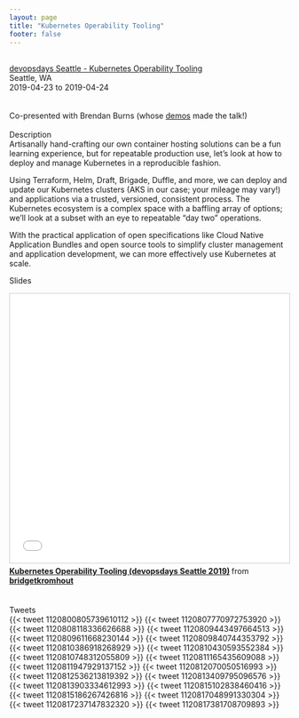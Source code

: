 ```yaml
---
layout: page
title: "Kubernetes Operability Tooling"
footer: false
---
```



<br>
<div class="views-field views-field-nothing">        <span class="field-content views-field-field-details"><a href="https://www.devopsdays.org/events/2019-seattle/program/burns-kromhout/">devopsdays Seattle - Kubernetes Operability Tooling</a><br>Seattle, WA<br><span class="date-display-start">2019-04-23</span> to <span class="date-display-end">2019-04-24</span></span></div>
<br>

<br>
Co-presented with Brendan Burns (whose <a href="https://github.com/brendandburns/devops-days-seattle-2019">demos</a> made the talk!)
<br>
<br>
Description
<br>
Artisanally hand-crafting our own container hosting solutions can be a fun learning experience, but for repeatable production use, let’s look at how to deploy and manage Kubernetes in a reproducible fashion.

Using Terraform, Helm, Draft, Brigade, Duffle, and more, we can deploy and update our Kubernetes clusters (AKS in our case; your mileage may vary!) and applications via a trusted, versioned, consistent process. The Kubernetes ecosystem is a complex space with a baffling array of options; we’ll look at a subset with an eye to repeatable “day two” operations.

With the practical application of open specifications like Cloud Native Application Bundles and open source tools to simplify cluster management and application development, we can more effectively use Kubernetes at scale.
<br>

Slides
<br>
<iframe src="//www.slideshare.net/slideshow/embed_code/key/pl2evfgeHMGWCd" width="595" height="485" frameborder="0" marginwidth="0" marginheight="0" scrolling="no" style="border:1px solid #CCC; border-width:1px; margin-bottom:5px; max-width: 100%;" allowfullscreen> </iframe> <div style="margin-bottom:5px"> <strong> <a href="//www.slideshare.net/bridgetkromhout/kubernetes-operability-tooling-devopsdays-seattle-2019" title="Kubernetes Operability Tooling (devopsdays Seattle 2019)" target="_blank">Kubernetes Operability Tooling (devopsdays Seattle 2019)</a> </strong> from <strong><a href="https://www.slideshare.net/bridgetkromhout" target="_blank">bridgetkromhout</a></strong> </div>
<br>

Tweets
<br>
{{< tweet 1120800805739610112 >}}
{{< tweet 1120807770972753920 >}}
{{< tweet 1120808118336626688 >}}
{{< tweet 1120809443497664513 >}}
{{< tweet 1120809611668230144 >}}
{{< tweet 1120809840744353792 >}}
{{< tweet 1120810386918268929 >}}
{{< tweet 1120810430593552384 >}}
{{< tweet 1120810748312055809 >}}
{{< tweet 1120811165435609088 >}}
{{< tweet 1120811947929137152 >}}
{{< tweet 1120812070050516993 >}}
{{< tweet 1120812536213819392 >}}
{{< tweet 1120813409795096576 >}}
{{< tweet 1120813903334612993 >}}
{{< tweet 1120815102838460416 >}}
{{< tweet 1120815186267426816 >}}
{{< tweet 1120817048991330304 >}}
{{< tweet 1120817237147832320 >}}
{{< tweet 1120817381708709893 >}}

